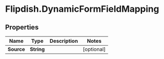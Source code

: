 # Flipdish.DynamicFormFieldMapping

## Properties
Name | Type | Description | Notes
------------ | ------------- | ------------- | -------------
**Source** | **String** |  | [optional] 


